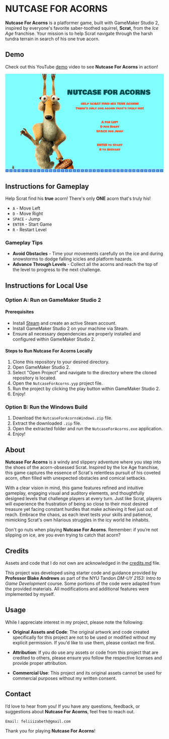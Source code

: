 # NUTCASE FOR ACORNS

**Nutcase For Acorns** is a platformer game, built with GameMaker Studio 2, inspired by everyone's favorite saber-toothed squirrel, **Scrat**, from the _Ice Age_ franchise. Your mission is to help Scrat navigate through the harsh tundra terrain in search of his one true acorn.

## Demo

Check out this YouTube [demo](https://youtu.be/y9b9vJD8_2k) video to see **Nutcase For Acorns** in action!

[![Nutcase For Acorns - Demo](assets/nutcase-for-acorns.png)](https://youtu.be/y9b9vJD8_2k)

## Instructions for Gameplay

Help Scrat find his **true** acorn! There's only **ONE** acorn that's truly his!

- `A` - Move Left
- `D` - Move Right
- `SPACE` - Jump
- `ENTER` - Start Game
- `R` - Restart Level

### Gameplay Tips

- **Avoid Obstacles** - Time your movements carefully on the ice and during snowstorms to dodge falling icicles and platform hazards.
- **Advance Through Levels** - Collect all the acorns and reach the top of the level to progress to the next challenge.

## Instructions for Local Use

### Option A: Run on GameMaker Studio 2

#### Prerequisites

- Install [Steam](https://store.steampowered.com/about/download) and create an active Steam account.
- Install GameMaker Studio 2 on your machine via Steam.
- Ensure all necessary dependencies are properly installed and configured within GameMaker Studio 2.

#### Steps to Run Nutcase For Acorns Locally

1. Clone this repository to your desired directory.
2. Open GameMaker Studio 2.
3. Select "Open Project" and navigate to the directory where the cloned repository is located.
4. Open the `NutcaseForAcorns.yyp` project file.
5. Run the project by clicking the play button within GameMaker Studio 2.
6. Enjoy!

### Option B: Run the Windows Build

1. Download the `NutcaseForAcornsWindows.zip` file.
2. Extract the downloaded `.zip` file.
3. Open the extracted folder and run the `NutcaseForAcorns.exe` application.
4. Enjoy!

## About

**Nutcase For Acorns** is a windy and slippery adventure where you step into the shoes of the acorn-obsessed Scrat. Inspired by the Ice Age franchise, this game captures the essence of Scrat's relentless pursuit of his coveted acorn, often filled with unexpected obstacles and comical setbacks.

With a clear vision in mind, this game features refined and intuitive gameplay, engaging visual and auditory elements, and thoughtfully designed levels that challenge players at every turn. Just like Scrat, players will experience the frustration of being so close to their most desired treasure yet facing constant hurdles that make achieving it feel just out of reach. Embrace the chaos, as each level tests your skills and patience, mimicking Scrat's own hilarious struggles in the icy world he inhabits.

Don't go nuts when playing **Nutcase For Acorns**. Remember: if you’re not slipping on ice, are you even trying to catch that acorn?

## Credits

Assets and code that I do not own are acknowledged in the [credits.md](./credits.md) file.

This project was developed using starter code and guidance provided by **Professor Blake Andrews** as part of the NYU Tandon _DM-UY 2153: Intro to Game Development_ course. Some portions of the code were adapted from the provided materials. All modifications and additional features were implemented by myself.

## Usage

While I appreciate interest in my project, please note the following:

- **Original Assets and Code**: The original artwork and code created specifically for this project are not to be used or modified without my explicit permission. If you'd like to use them, please contact me first.

- **Attribution**: If you do use any assets or code from this project that are credited to others, please ensure you follow the respective licenses and provide proper attribution.

- **Commercial Use**: This project and its original assets cannot be used for commercial purposes without my written consent.

## Contact

I’d love to hear from you! If you have any questions, feedback, or suggestions about **Nutcase For Acorns**, feel free to reach out.

    Email: feliiizabeth@gmail.com

Thank you for playing **Nutcase For Acorns**!
